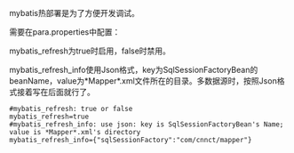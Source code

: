 mybatis热部署是为了方便开发调试。

需要在para.properties中配置：

mybatis\_refresh为true时启用，false时禁用。

mybatis\_refresh\_info使用Json格式，key为SqlSessionFactoryBean的beanName，value为\*Mapper\*.xml文件所在的目录。多数据源时，按照Json格式接着写在后面就行了。

```
#mybatis_refresh: true or false
mybatis_refresh=true
#mybatis_refresh_info: use json: key is SqlSessionFactoryBean's Name; value is *Mapper*.xml's directory
mybatis_refresh_info={"sqlSessionFactory":"com/cnnct/mapper"}
```



